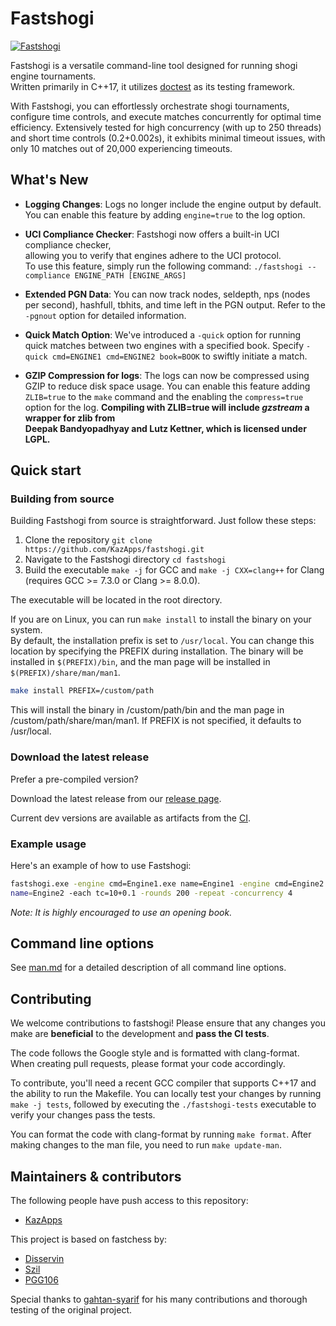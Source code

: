 # Fastshogi

[![Fastshogi](https://github.com/KazApps/fastshogi/actions/workflows/fastshogi.yml/badge.svg?branch=master)](https://github.com/KazApps/fastshogi/actions/workflows/fastshogi.yml)

Fastshogi is a versatile command-line tool designed for running shogi engine
tournaments.  
Written primarily in C++17, it utilizes [doctest](https://github.com/doctest/doctest) as its testing
framework.

With Fastshogi, you can effortlessly orchestrate shogi tournaments, configure
time controls, and execute matches concurrently for optimal time efficiency.
Extensively tested for high concurrency (with up to 250 threads) and
short time controls (0.2+0.002s), it exhibits minimal timeout issues, with only
10 matches out of 20,000 experiencing timeouts.

## What's New

- **Logging Changes**: Logs no longer include the engine output by default.
  You can enable this feature by adding `engine=true` to
  the log option.

- **UCI Compliance Checker**: Fastshogi now offers a built-in UCI compliance checker,  
  allowing you to verify that engines adhere to the UCI protocol.  
  To use this feature, simply run the following command:
  `./fastshogi --compliance ENGINE_PATH [ENGINE_ARGS]`
- **Extended PGN Data**: You can now track nodes, seldepth, nps (nodes per
  second), hashfull, tbhits, and time left in the PGN output. Refer to the `-pgnout`
  option for detailed information.
- **Quick Match Option**: We've introduced a `-quick` option for running quick
  matches between two engines with a specified book. Specify
  `-quick cmd=ENGINE1 cmd=ENGINE2 book=BOOK` to swiftly initiate a match.

- **GZIP Compression for logs**: The logs can now be compressed using GZIP to
  reduce disk space usage. You can enable this feature adding `ZLIB=true` to
  the `make` command and the enabling the `compress=true` option for the log.
  **Compiling with ZLIB=true will include _gzstream_ a wrapper for zlib from**  
  **Deepak Bandyopadhyay and Lutz Kettner, which is licensed under LGPL.**

## Quick start

### Building from source

Building Fastshogi from source is straightforward. Just follow these steps:

1. Clone the repository `git clone https://github.com/KazApps/fastshogi.git`
2. Navigate to the Fastshogi directory `cd fastshogi`
3. Build the executable `make -j` for GCC and `make -j CXX=clang++` for Clang (requires GCC >= 7.3.0 or Clang >= 8.0.0).

The executable will be located in the root directory.

If you are on Linux, you can run `make install` to install the binary on your system.  
By default, the installation prefix is set to `/usr/local`. You can change this location by specifying the PREFIX during installation. The binary will be installed in `$(PREFIX)/bin`, and the man page will be installed in `$(PREFIX)/share/man/man1`.

```bash
make install PREFIX=/custom/path
```

This will install the binary in /custom/path/bin and the man page in /custom/path/share/man/man1. If PREFIX is not specified, it defaults to /usr/local.

### Download the latest release

Prefer a pre-compiled version?

Download the latest release from our [release page](https://github.com/KazApps/fastshogi/releases).

Current dev versions are available as artifacts from the [CI](https://github.com/KazApps/fastshogi/actions?query=is%3Asuccess+event%3Apush+branch%3Amaster).

### Example usage

Here's an example of how to use Fastshogi:

```bash
fastshogi.exe -engine cmd=Engine1.exe name=Engine1 -engine cmd=Engine2.exe
name=Engine2 -each tc=10+0.1 -rounds 200 -repeat -concurrency 4
```

_Note: It is highly encouraged to use an opening book._

## Command line options

See [man.md](man.md) for a detailed description of all command line options.

## Contributing

We welcome contributions to fastshogi! Please ensure that any changes you make
are **beneficial** to the development and **pass the CI tests**.

The code follows the Google style and is formatted with clang-format. When
creating pull requests, please format your code accordingly.

To contribute, you'll need a recent GCC compiler that supports C++17 and the
ability to run the Makefile. You can locally test your changes by running
`make -j tests`, followed by executing the `./fastshogi-tests` executable to
verify your changes pass the tests.

You can format the code with clang-format by running `make format`.
After making changes to the man file, you need to run `make update-man`.

## Maintainers & contributors

The following people have push access to this repository:

- [KazApps](https://github.com/KazApps)

This project is based on fastchess by:

- [Disservin](https://github.com/Disservin)
- [Szil](https://github.com/SzilBalazs)
- [PGG106](https://github.com/PGG106)

Special thanks to [gahtan-syarif](https://github.com/gahtan-syarif) for his many contributions and thorough testing of the original project.
